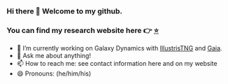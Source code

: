 ### Hi there 👋 Welcome to my github.
### You can find my research website here 👉 [⭐️](www.star.uclan.ac.uk/~sgough-kelly) 

- 🔭 I’m currently working on Galaxy Dynamics with [IllustrisTNG](https://www.tng-project.org/) and [Gaia](https://www.cosmos.esa.int/web/gaia/dr3).
- 💬 Ask me about anything!
- 📫 How to reach me: see contact information here and on my website
- 😄 Pronouns: (he/him/his)
